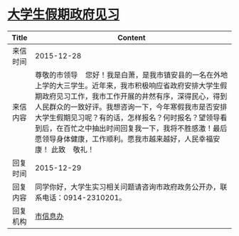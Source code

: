# <a href="http://www.shangluo.gov.cn/zmhd/ldxxxx.jsp?urltype=leadermail.LeaderMailContentUrl&wbtreeid=1112&leadermailid=3457">大学生假期政府见习</a>
|Title|Content|
|:---:|---|
|来信时间|2015-12-28|
|来信内容|尊敬的市领导    您好！我是白萧，是我市镇安县的一名在外地上学的大三学生。近年来，我市积极响应省政府安排大学生假期政府见习工作，我市工作开展的井然有序，深得民心，得到人民群众的一致好评。我想咨询一下，今年寒假我市是否安排大学生假期见习呢？有的话，怎样报名？何时报名？望领导看到后，在百忙之中抽出时间回复我一下，我将不胜感激！最后愿领导身体健康，工作顺利。愿我市越来越好，人民幸福安康！ 此致    敬礼！|
|回复时间|2015-12-29|
|回复内容|同学你好，大学生实习相关问题请咨询市政府政务公开办，联系电话：0914-2310201。|
|回复机构|<a href="../../categories/agencies/市信息办.md">市信息办</a>|